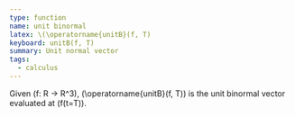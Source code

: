 ```yaml
---
type: function
name: unit binormal
latex: \(\operatorname{unitB}(f, T)
keyboard: unitB(f, T)
summary: Unit normal vector
tags:
  - calculus
---
```


Given \(f: R -> R^3\), \(\operatorname{unitB}(f, T)\) is the unit binormal vector evaluated at \(f(t=T)\).
